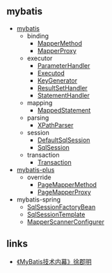 
## mybatis
* [mybatis](/20-framework/src/mybatis/mybatis/README.md)
  * binding
    * [MapperMethod](/20-framework/src/mybatis/mybatis/binding/MapperMethod.md)
    * [MapperProxy](/20-framework/src/mybatis/mybatis/binding/MapperProxy.md)
  * executor
    * [ParameterHandler](/20-framework/src/mybatis/mybatis/executor/parameter/ParameterHandler.md)
    * [Executod](/20-framework/src/mybatis/mybatis/executor/Executod.md)
    * [KeyGenerator](/20-framework/src/mybatis/mybatis/executor/keygen/keygen.KeyGenerator.md)
    * [ResultSetHandler](/20-framework/src/mybatis/mybatis/executor/resultset/ResultSetHandler.md)
    * [StatementHandler](/20-framework/src/mybatis/mybatis/executor/statement/StatementHandler.md)
  * mapping
    * [MappedStatement](20-framework/src/mybatis/mybatis/mapping/MappedStatement.md)
  * parsing
    * [XPathParser](20-framework/src/mybatis/mybatis/parsing/XPathParser.md)
  * session
    * [DefaultSqlSession](20-framework/src/mybatis/mybatis/session/DefaultSqlSession.md)
    * [SqlSession](20-framework/src/mybatis/mybatis/session/SqlSession.md)
  * transaction
    * [Transaction](20-framework/src/mybatis/mybatis/transaction/Transaction.md)
* [mybatis-plus](/20-framework/src/mybatis/mybatis-plus/README.md)
  * override
    * [PageMapperMethod](/20-framework/src/mybatis/mybatis-plus/override/PageMapperMethod.md)
    * [PageMapperProxy](/20-framework/src/mybatis/mybatis-plus/override/PageMapperProxy.md)
* mybatis-spring
  * [SqlSessionFactoryBean](/20-framework/src/mybatis/mybatis-spring/SqlSessionFactoryBean.md)
  * [SqlSessionTemplate](/20-framework/src/mybatis/mybatis-spring/SqlSessionTemplate.md)
  * [MapperScannerConfigurer](/20-framework/src/mybatis/mybatis-spring/MapperScannerConfigurer.md)

## links
* [《MyBatis技术内幕》徐郡明](/99-book/notes/20-framework/Mybatis技术内幕.md)